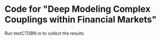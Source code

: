 # Code for "Deep Modeling Complex Couplings within Financial Markets"

Run testCTDBN.m to collect the results